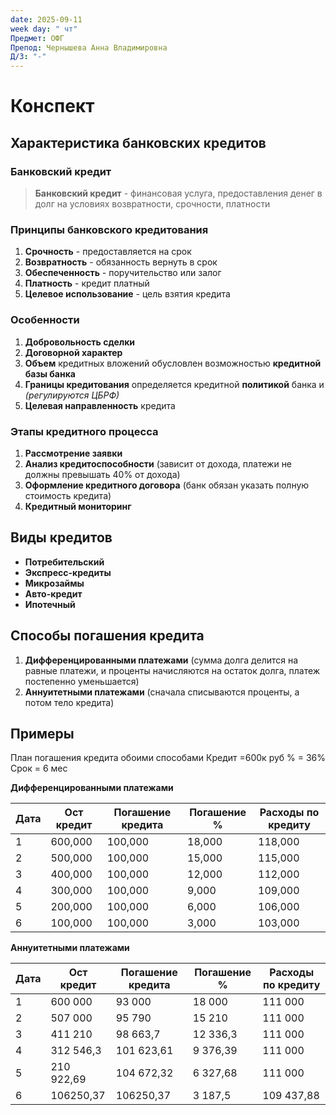 ```yaml
---
date: 2025-09-11
week day: " чт"
Предмет: ОФГ
Препод: Чернышева Анна Владимировна
Д/З: "-"
---
```

# Конспект

## Характеристика банковских кредитов

### **Банковский кредит**

> **Банковский кредит** - финансовая услуга, предоставления денег в долг на условиях возвратности, срочности, платности

### **Принципы банковского кредитования**

1. **Срочность** - предоставляется на срок
2. **Возвратность** - обязанность вернуть в срок
3. **Обеспеченность** - поручительство или залог
4. **Платность** - кредит платный
5. **Целевое использование** - цель взятия кредита

### **Особенности** 

1. **Добровольность сделки** 
2. **Договорной характер**
3. **Объем** кредитных вложений обусловлен возможностью **кредитной базы банка**
4. **Границы кредитования** определяется кредитной **политикой** банка и *(регулируются ЦБРФ)*
5. **Целевая направленность** кредита

### **Этапы кредитного процесса**

1. **Рассмотрение заявки**
2. **Анализ кредитоспособности** (зависит от дохода, платежи не должны превышать 40% от дохода)
3. **Оформление кредитного договора** (банк обязан указать полную стоимость кредита)
4. **Кредитный мониторинг** 

## **Виды кредитов**

- **Потребительский** 
- **Экспресс-кредиты**
- **Микрозаймы** 
- **Авто-кредит**
- **Ипотечный**

## **Способы погашения кредита**

1. **Дифференцированными платежами** (сумма долга делится на равные платежи, и проценты начисляются на остаток долга, платеж постепенно уменьшается)
2. **Аннуитетными платежами** (сначала списываются проценты, а потом тело кредита) 

## Примеры

План погашения кредита обоими способами
Кредит =600к руб
% = 36%
Срок = 6 мес

**Дифференцированными платежами**

| Дата | Ост кредит | Погашение кредита | Погашение % | Расходы по кредиту |
| ---- | ---------- | ----------------- | ----------- | ------------------ |
| 1    | 600,000    | 100,000           | 18,000      | 118,000            |
| 2    | 500,000    | 100,000           | 15,000      | 115,000            |
| 3    | 400,000    | 100,000           | 12,000      | 112,000            |
| 4    | 300,000    | 100,000           | 9,000       | 109,000            |
| 5    | 200,000    | 100,000           | 6,000       | 106,000            |
| 6    | 100,000    | 100,000           | 3,000       | 103,000            |

**Аннуитетными платежами**

| Дата | Ост кредит | Погашение кредита | Погашение % | Расходы по кредиту |
| ---- | ---------- | ----------------- | ----------- | ------------------ |
| 1    | 600 000    | 93 000            | 18 000      | 111 000            |
| 2    | 507 000    | 95 790            | 15 210      | 111 000            |
| 3    | 411 210    | 98 663,7          | 12 336,3    | 111 000            |
| 4    | 312 546,3  | 101 623,61        | 9 376,39    | 111 000            |
| 5    | 210 922,69 | 104 672,32        | 6 327,68    | 111 000            |
| 6    | 106250,37  | 106250,37         | 3 187,5     | 109 437,88         |







